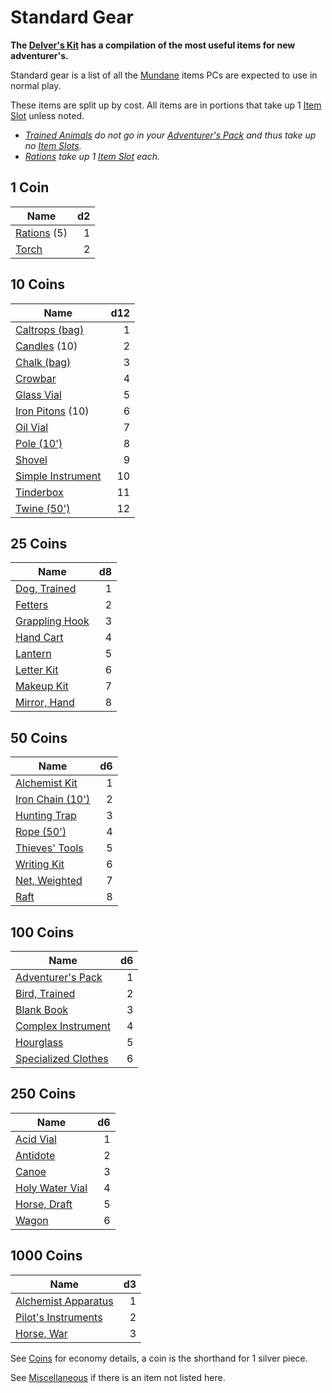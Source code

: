 # Standard Gear

**The [Delver's Kit](Delver's%20Kit.md) has a compilation of the most useful items for new adventurer's.**

Standard gear is a list of all the [Mundane](Material%20Properties/Mundane%20Property.md) items PCs are expected to use in normal play.

These items are split up by cost. All items are in portions that take up 1 [Item Slot](../../Player%20Characters/Derived%20Statistics/Item%20Slots.md) unless noted.

- *[Trained Animals](Trained%20Animals.md) do not go in your [Adventurer's Pack](Individual%20Item%20Cards/Gear/100%20Coins/Adventurer's%20Pack.md) and thus take up no [Item Slots](../../Player%20Characters/Derived%20Statistics/Item%20Slots.md).*
- *[Rations](Individual%20Item%20Cards/Gear/1%20Coin/Ration.md) take up 1 [Item Slot](../Player%20Characters/Derived%20Statistics/Item%20Slots.md) each.*

## 1 Coin

| Name                                                             |  d2 |
| ---------------------------------------------------------------- | --: |
| [Rations](Individual%20Item%20Cards/Gear/1%20Coin/Ration.md) (5) |   1 |
| [Torch](Individual%20Item%20Cards/Gear/1%20Coin/Torch.md)        |   2 |

## 10 Coins

| Name                                                                                  | d12 |
| ------------------------------------------------------------------------------------- | --: |
| [Caltrops (bag)](Individual%20Item%20Cards/Gear/10%20Coins/Caltrops%20(bag).md)       |   1 |
| [Candles](Individual%20Item%20Cards/Gear/10%20Coins/Candle.md) (10)                   |   2 |
| [Chalk (bag)](Individual%20Item%20Cards/Gear/10%20Coins/Chalk%20(bag).md)             |   3 |
| [Crowbar](Individual%20Item%20Cards/Gear/10%20Coins/Crowbar.md)                       |   4 |
| [Glass Vial](Individual%20Item%20Cards/Gear/10%20Coins/Glass%20Vial.md)               |   5 |
| [Iron Pitons](Individual%20Item%20Cards/Gear/10%20Coins/Iron%20Piton.md) (10)         |   6 |
| [Oil Vial](Individual%20Item%20Cards/Gear/10%20Coins/Oil%20Vial.md)                   |   7 |
| [Pole (10')](Individual%20Item%20Cards/Gear/10%20Coins/Pole%20(10').md)               |   8 |
| [Shovel](Individual%20Item%20Cards/Gear/10%20Coins/Shovel.md)                         |   9 |
| [Simple Instrument](Individual%20Item%20Cards/Gear/10%20Coins/Simple%20Instrument.md) |  10 |
| [Tinderbox](Individual%20Item%20Cards/Gear/10%20Coins/Tinderbox.md)                   |  11 |
| [Twine (50')](Individual%20Item%20Cards/Gear/10%20Coins/Twine%20(50').md)             |  12 |

## 25 Coins

| Name                                                                            |  d8 |
| ------------------------------------------------------------------------------- | --: |
| [Dog, Trained](Individual%20Item%20Cards/Gear/25%20Coins/Dog,%20Trained.md)     |   1 |
| [Fetters](Individual%20Item%20Cards/Gear/25%20Coins/Fetters.md)                 |   2 |
| [Grappling Hook](Individual%20Item%20Cards/Gear/25%20Coins/Grappling%20Hook.md) |   3 |
| [Hand Cart](Individual%20Item%20Cards/Gear/25%20Coins/Hand%20Cart.md)           |   4 |
| [Lantern](Individual%20Item%20Cards/Gear/25%20Coins/Lantern.md)                 |   5 |
| [Letter Kit](Individual%20Item%20Cards/Gear/25%20Coins/Letter%20Kit.md)         |   6 |
| [Makeup Kit](Individual%20Item%20Cards/Gear/25%20Coins/Makeup%20Kit.md)         |   7 |
| [Mirror, Hand](Individual%20Item%20Cards/Gear/25%20Coins/Mirror,%20Hand.md)     |   8 |

## 50 Coins

| Name                                                                                  |  d6 |
| ------------------------------------------------------------------------------------- | --: |
| [Alchemist Kit](Individual%20Item%20Cards/Gear/50%20Coins/Alchemist%20Kit.md)         |   1 |
| [Iron Chain (10')](Individual%20Item%20Cards/Gear/50%20Coins/Iron%20Chain%20(10').md) |   2 |
| [Hunting Trap](Individual%20Item%20Cards/Gear/50%20Coins/Hunting%20Trap.md)           |   3 |
| [Rope (50')](Individual%20Item%20Cards/Gear/50%20Coins/Rope%20(50').md)               |   4 |
| [Thieves' Tools](Individual%20Item%20Cards/Gear/50%20Coins/Thieves'%20Tools.md)       |   5 |
| [Writing Kit](Individual%20Item%20Cards/Gear/50%20Coins/Writing%20Kit.md)             |   6 |
| [Net, Weighted](Individual%20Item%20Cards/Gear/50%20Coins/Net,%20Weighted.md)         |   7 |
| [Raft](Individual%20Item%20Cards/Gear/50%20Coins/Raft.md)                             |   8 |

## 100 Coins

| Name                                                                                       |  d6 |
| ------------------------------------------------------------------------------------------ | --: |
| [Adventurer's Pack](Individual%20Item%20Cards/Gear/100%20Coins/Adventurer's%20Pack.md)     |   1 |
| [Bird, Trained](Individual%20Item%20Cards/Gear/100%20Coins/Bird,%20Trained.md)             |   2 |
| [Blank Book](Individual%20Item%20Cards/Gear/100%20Coins/Blank%20Book.md)                   |   3 |
| [Complex Instrument](Individual%20Item%20Cards/Gear/100%20Coins/Complex%20Instrument.md)   |   4 |
| [Hourglass](Individual%20Item%20Cards/Gear/100%20Coins/Hourglass.md)                       |   5 |
| [Specialized Clothes](Individual%20Item%20Cards/Gear/100%20Coins/Specialized%20Clothes.md) |   6 |

## 250 Coins

| Name                                                                                 |  d6 |
| ------------------------------------------------------------------------------------ | --: |
| [Acid Vial](Individual%20Item%20Cards/Gear/250%20Coins/Acid%20Vial.md)               |   1 |
| [Antidote](Individual%20Item%20Cards/Gear/250%20Coins/Antidote.md)                   |   2 |
| [Canoe](Individual%20Item%20Cards/Gear/250%20Coins/Canoe.md)                         |   3 |
| [Holy Water Vial](Individual%20Item%20Cards/Gear/250%20Coins/Holy%20Water%20Vial.md) |   4 |
| [Horse, Draft](Individual%20Item%20Cards/Gear/250%20Coins/Horse,%20Draft.md)         |   5 |
| [Wagon](Individual%20Item%20Cards/Gear/250%20Coins/Wagon.md)                         |   6 |

## 1000 Coins

| Name                                                                                        |  d3 |
| ------------------------------------------------------------------------------------------- | --: |
| [Alchemist Apparatus](Individual%20Item%20Cards/Gear/1000%20Coins/Alchemist%20Apparatus.md) |   1 |
| [Pilot's Instruments](Individual%20Item%20Cards/Gear/1000%20Coins/Pilot's%20Instruments.md) |   2 |
| [Horse, War](Individual%20Item%20Cards/Gear/1000%20Coins/Horse,%20War.md)                   |   3 |

See [Coins](../Economy/Coins.md) for economy details, a coin is the shorthand for 1 silver piece.

See [Miscellaneous](Miscellaneous.md) if there is an item not listed here.

